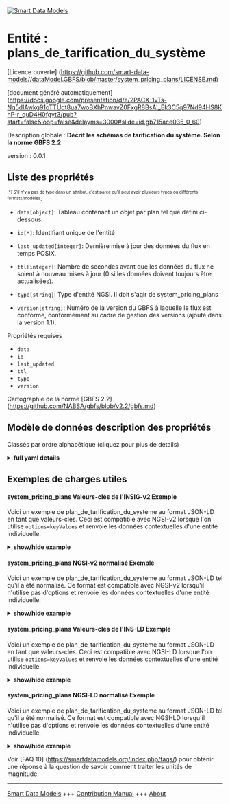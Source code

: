 <!-- 10-Header -->    
[![Smart Data Models](https://smartdatamodels.org/wp-content/uploads/2022/01/SmartDataModels_logo.png "Logo")](https://smartdatamodels.org)    
Entité : plans_de_tarification_du_système    
=========================================<!-- /10-Header -->    
<!-- 15-License -->    
[Licence ouverte] (https://github.com/smart-data-models//dataModel.GBFS/blob/master/system_pricing_plans/LICENSE.md)    
[document généré automatiquement] (https://docs.google.com/presentation/d/e/2PACX-1vTs-Ng5dIAwkg91oTTUdt8ua7woBXhPnwavZ0FxgR8BsAI_Ek3C5q97Nd94HS8KhP-r_quD4H0fgyt3/pub?start=false&loop=false&delayms=3000#slide=id.gb715ace035_0_60)    
<!-- /15-License -->    
<!-- 20-Description -->    
Description globale : **Décrit les schémas de tarification du système. Selon la norme GBFS 2.2**    
version : 0.0.1    
<!-- /20-Description -->    
<!-- 30-PropertiesList -->    
## Liste des propriétés    
<sup><sub>[*] S'il n'y a pas de type dans un attribut, c'est parce qu'il peut avoir plusieurs types ou différents formats/modèles</sub></sup>.    
- `data[object]`: Tableau contenant un objet par plan tel que défini ci-dessous.  	    
- `id[*]`: Identifiant unique de l'entité  - `last_updated[integer]`: Dernière mise à jour des données du flux en temps POSIX.  - `ttl[integer]`: Nombre de secondes avant que les données du flux ne soient à nouveau mises à jour (0 si les données doivent toujours être actualisées).  - `type[string]`: Type d'entité NGSI. Il doit s'agir de system_pricing_plans  - `version[string]`: Numéro de la version du GBFS à laquelle le flux est conforme, conformément au cadre de gestion des versions (ajouté dans la version 1.1).  <!-- /30-PropertiesList -->    
<!-- 35-RequiredProperties -->    
Propriétés requises    
- `data`  - `id`  - `last_updated`  - `ttl`  - `type`  - `version`  <!-- /35-RequiredProperties -->    
<!-- 40-RequiredProperties -->    
Cartographie de la norme [GBFS 2.2] (https://github.com/NABSA/gbfs/blob/v2.2/gbfs.md)    
<!-- /40-RequiredProperties -->    
<!-- 50-DataModelHeader -->    
## Modèle de données description des propriétés    
Classés par ordre alphabétique (cliquez pour plus de détails)    
<!-- /50-DataModelHeader -->    
<!-- 60-ModelYaml -->    
<details><summary><strong>full yaml details</strong></summary>      
```yaml    
system_pricing_plans:      
  description: Describes the pricing schemes of the system. According to the Standard GBFS 2.2      
  properties:      
    data:      
      description: Array that contains one object per plan as defined below.      
      properties:      
        plans:      
          items:      
            properties:      
              currency:      
                description: Currency used to pay the fare in ISO 4217 code.      
                pattern: ^\w{3}$      
                type: string      
              description:      
                description: Customer-readable description of the pricing plan.      
                type: string      
              is_taxable:      
                description: 'Will additional tax be added to the base price?'      
                type: boolean      
              name:      
                description: Name of this pricing plan.      
                type: string      
              per_km_pricing:      
                dependencies:      
                  per_km_pricing:      
                    - start      
                    - rate      
                    - interval      
                description: 'Array of segments when the price is a function of distance travelled, displayed in kilometers (added in v2.1-RC2).'      
                items:      
                  properties:      
                    end:      
                      description: The kilometer at which the rate will no longer apply (added in v2.1-RC2).      
                      minimum: 0      
                      type: number      
                    interval:      
                      description: 'Interval in kilometers at which the rate of this segment is either reapplied indefinitely, or if defined, up until (but not including) end kilometer (added in v2.1-RC2).'      
                      minimum: 0      
                      type: number      
                    rate:      
                      description: Rate that is charged for each kilometer interval after the start (added in v2.1-RC2).      
                      type: number      
                    start:      
                      description: Number of kilometers that have to elapse before this segment starts applying (added in v2.1-RC2).      
                      minimum: 0      
                      type: number      
                  type: object      
                type: array      
              per_min_pricing:      
                dependencies:      
                  per_min_pricing:      
                    - start      
                    - rate      
                    - interval      
                description: 'Array of segments when the price is a function of time travelled, displayed in minutes (added in v2.1-RC2).'      
                items:      
                  properties:      
                    end:      
                      description: The minute at which the rate will no longer apply (added in v2.1-RC2).      
                      minimum: 0      
                      type: number      
                    interval:      
                      description: Interval in minutes at which the rate of this segment is either reapplied (added in v2.1-RC2).      
                      minimum: 0      
                      type: number      
                    rate:      
                      description: Rate that is charged for each minute interval after the start (added in v2.1-RC2).      
                      type: number      
                    start:      
                      description: Number of minutes that have to elapse before this segment starts applying (added in v2.1-RC2).      
                      minimum: 0      
                      type: number      
                  type: object      
                type: array      
              plan_id:      
                description: Identifier of a pricing plan in the system.      
                type: string      
              price:      
                description: Fare price.      
                minimum: 0      
                type: number      
              surge_pricing:      
                description: 'Is there currently an increase in price in response to increased demand in this pricing plan? (added in v2.1-RC2)'      
                type: boolean      
              url:      
                description: URL where the customer can learn more about this pricing plan.      
                format: uri      
                type: string      
            type: object      
          required:      
            - plan_id      
            - name      
            - currency      
            - price      
            - is_taxable      
            - description      
          type: array      
      required:      
        - plans      
      type: object      
      x-ngsi:      
        type: Property      
    id:      
      anyOf:      
        - description: Identifier format of any NGSI entity      
          maxLength: 256      
          minLength: 1      
          pattern: ^[\w\-\.\{\}\$\+\*\[\]`|~^@!,:\\]+$      
          type: string      
          x-ngsi:      
            type: Property      
        - description: Identifier format of any NGSI entity      
          format: uri      
          type: string      
          x-ngsi:      
            type: Property      
      description: Unique identifier of the entity      
      x-ngsi:      
        type: Property      
    last_updated:      
      description: Last time the data in the feed was updated in POSIX time.      
      minimum: 1450155600      
      type: integer      
      x-ngsi:      
        type: Property      
    ttl:      
      description: Number of seconds before the data in the feed will be updated again (0 if the data should always be refreshed).      
      minimum: 0      
      type: integer      
      x-ngsi:      
        type: Property      
    type:      
      description: NGSI entity type. It has to be system_pricing_plans      
      enum:      
        - system_pricing_plans      
      type: string      
      x-ngsi:      
        type: Property      
    version:      
      description: 'GBFS version number to which the feed conforms, according to the versioning framework (added in v1.1).'      
      enum:      
        - 2.2      
        - 3.0-RC      
        - 3.0      
      type: string      
      x-ngsi:      
        type: Property      
  required:      
    - last_updated      
    - ttl      
    - version      
    - data      
    - id      
    - type      
  type: object      
  x-derived-from: https://github.com/NABSA/gbfs/blob/v2.2/gbfs.md      
  x-disclaimer: 'Redistribution and use in source and binary forms, with or without modification, are permitted  provided that the license conditions are met. Copyleft (c) 2022 Contributors to Smart Data Models Program'      
  x-license-url: https://github.com/smart-data-models/dataModel.GBFS/blob/master/system_pricing_plans/LICENSE.md      
  x-model-schema: https://smart-data-models.github.io/dataModel.GBFS/system_pricing_plans/schema.json      
  x-model-tags: GBFS      
  x-version: 0.0.1      
```    
</details>      
<!-- /60-ModelYaml -->    
<!-- 70-MiddleNotes -->    
<!-- /70-MiddleNotes -->    
<!-- 80-Examples -->    
## Exemples de charges utiles    
#### system_pricing_plans Valeurs-clés de l'INSIG-v2 Exemple    
Voici un exemple de plan_de_tarification_du_système au format JSON-LD en tant que valeurs-clés. Ceci est compatible avec NGSI-v2 lorsque l'on utilise `options=keyValues` et renvoie les données contextuelles d'une entité individuelle.    
<details><summary><strong>show/hide example</strong></summary>      
```json  
{  
  "id": "urn:ngsi-ld:system_pricing_plans:id:FNNO:60592292",  
  "type": "system_pricing_plans",  
  "last_updated": 1609866247,  
  "ttl": 0,  
  "version": "3.0",  
  "data": {  
    "plans": [  
      {  
        "plan_id": "plan3",  
        "name": "Simple Rate",  
        "currency": "CAD",  
        "price": 3,  
        "is_taxable": true,  
        "description": "$3 unlock fee, $0.25 per kilometer and 0.50 per minute.",  
        "per_km_pricing": [  
          {  
            "start": 0,  
            "rate": 0.25,  
            "interval": 1  
          }  
        ],  
        "per_min_pricing": [  
          {  
            "start": 0,  
            "rate": 0.5,  
            "interval": 1  
          }  
        ]  
      }  
    ]  
  }  
}  
```  
</details>    
#### system_pricing_plans NGSI-v2 normalisé Exemple    
Voici un exemple de plan_de_tarification_du_système au format JSON-LD tel qu'il a été normalisé. Ce format est compatible avec NGSI-v2 lorsqu'il n'utilise pas d'options et renvoie les données contextuelles d'une entité individuelle.    
<details><summary><strong>show/hide example</strong></summary>      
```json  
{  
  "id": "urn:ngsi-ld:system_pricing_plans:id:FNNO:60592292",  
  "type": "system_pricing_plans",  
  "last_updated": {  
    "type": "Number",  
    "value": 1609866247  
  },  
  "ttl": {  
    "type": "Boolean",  
    "value": false  
  },  
  "version": {  
    "type": "Text",  
    "value": "3.0"  
  },  
  "data": {  
    "type": "StructuredValue",  
    "value": {  
      "plans": [  
        {  
          "plan_id": "plan3",  
          "name": "Simple Rate",  
          "currency": "CAD",  
          "price": 3,  
          "is_taxable": true,  
          "description": "$3 unlock fee, $0.25 per kilometer and 0.50 per minute.",  
          "per_km_pricing": [  
            {  
              "start": 0,  
              "rate": 0.25,  
              "interval": 1  
            }  
          ],  
          "per_min_pricing": [  
            {  
              "start": 0,  
              "rate": 0.5,  
              "interval": 1  
            }  
          ]  
        }  
      ]  
    }  
  }  
}  
```  
</details>    
#### system_pricing_plans Valeurs-clés de l'INS-LD Exemple    
Voici un exemple de plan_de_tarification_du_système au format JSON-LD en tant que valeurs-clés. Ceci est compatible avec NGSI-LD lorsque l'on utilise `options=keyValues` et renvoie les données contextuelles d'une entité individuelle.    
<details><summary><strong>show/hide example</strong></summary>      
```json  
{  
  "id": "urn:ngsi-ld:system_pricing_plans:id:FNNO:60592292",  
  "type": "system_pricing_plans",  
  "last_updated": 1609866247,  
  "ttl": 0,  
  "version": "3.0",  
  "data": {  
    "plans": [  
      {  
        "plan_id": "plan3",  
        "name": "Simple Rate",  
        "currency": "CAD",  
        "price": 3,  
        "is_taxable": true,  
        "description": "$3 unlock fee, $0.25 per kilometer and 0.50 per minute.",  
        "per_km_pricing": [  
          {  
            "start": 0,  
            "rate": 0.25,  
            "interval": 1  
          }  
        ],  
        "per_min_pricing": [  
          {  
            "start": 0,  
            "rate": 0.5,  
            "interval": 1  
          }  
        ]  
      }  
    ]  
  },  
  "@context": [  
    "https://smartdatamodels.org/context.jsonld",  
    "https://raw.githubusercontent.com/smart-data-models/dataModel.GBFS/master/context.jsonld"  
  ]  
}  
```  
</details>    
#### system_pricing_plans NGSI-LD normalisé Exemple    
Voici un exemple de plan_de_tarification_du_système au format JSON-LD tel qu'il a été normalisé. Ce format est compatible avec NGSI-LD lorsqu'il n'utilise pas d'options et renvoie les données contextuelles d'une entité individuelle.    
<details><summary><strong>show/hide example</strong></summary>      
```json  
{  
    "id": "urn:ngsi-ld:system_pricing_plans:id:FNNO:60592292",  
    "type": "system_pricing_plans",  
    "last_updated": {  
        "type": "Property",  
        "value": 1609866247  
    },  
    "ttl": {  
        "type": "Property",  
        "value": 0  
    },  
    "version": {  
        "type": "Property",  
        "value": "3.0"  
    },  
    "data": {  
        "type": "Property",  
        "value": {  
            "plans": [  
                {  
                    "plan_id": "plan3",  
                    "name": "Simple Rate",  
                    "currency": "CAD",  
                    "price": 3,  
                    "is_taxable": true,  
                    "description": "$3 unlock fee, $0.25 per kilometer and 0.50 per minute.",  
                    "per_km_pricing": [  
                        {  
                            "start": 0,  
                            "rate": 0.25,  
                            "interval": 1  
                        }  
                    ],  
                    "per_min_pricing": [  
                        {  
                            "start": 0,  
                            "rate": 0.5,  
                            "interval": 1  
                        }  
                    ]  
                }  
            ]  
        }  
    },  
    "@context": [  
        "https://smartdatamodels.org/context.jsonld",  
        "https://raw.githubusercontent.com/smart-data-models/dataModel.GBFS/master/context.jsonld"  
    ]  
}  
```  
</details><!-- /80-Examples -->    
<!-- 90-FooterNotes -->    
<!-- /90-FooterNotes -->    
<!-- 95-Units -->    
Voir [FAQ 10] (https://smartdatamodels.org/index.php/faqs/) pour obtenir une réponse à la question de savoir comment traiter les unités de magnitude.    
<!-- /95-Units -->    
<!-- 97-LastFooter -->    
---    
[Smart Data Models](https://smartdatamodels.org) +++ [Contribution Manual](https://bit.ly/contribution_manual) +++ [About](https://bit.ly/Introduction_SDM)<!-- /97-LastFooter -->    
